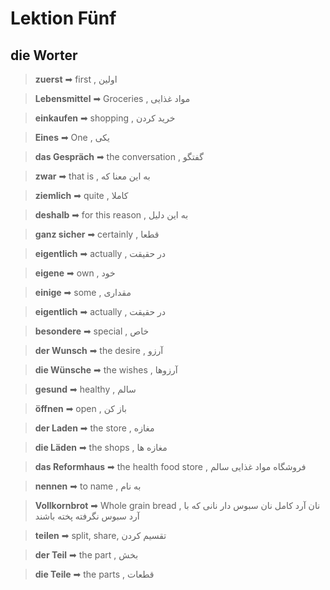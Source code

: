 # Lektion Fünf

## die Worter

> **zuerst** ➡ first , اولین

> **Lebensmittel** ➡ Groceries , مواد غذایی

> **einkaufen** ➡ shopping , خريد كردن

> **Eines** ➡ One , یکی

> **das Gespräch** ➡ the conversation , گفتگو

> **zwar** ➡ that is , به این معنا که

> **ziemlich** ➡ quite , کاملا

> **deshalb** ➡ for this reason , به این دلیل

> **ganz sicher** ➡ certainly , قطعا

> **eigentlich** ➡ actually , در حقیقت

> **eigene** ➡ own , خود

> **einige** ➡ some , مقداری

> **eigentlich** ➡ actually , در حقیقت

> **besondere** ➡ special , خاص

> **der Wunsch** ➡ the desire , آرزو

> **die Wünsche** ➡ the wishes , آرزوها

> **gesund** ➡ healthy , سالم

> **öffnen** ➡ open , باز کن

> **der Laden** ➡ the store , مغازه

> **die Läden** ➡ the shops , مغازه ها

> **das Reformhaus** ➡ the health food store , فروشگاه مواد غذایی سالم

> **nennen** ➡ to name , به نام

> **Vollkornbrot** ➡ Whole grain bread , نان آرد کامل نان سبوس دار نانی که با آرد سبوس نگرفته پخته باشند

> **teilen** ➡ split, share, تقسیم کردن

> **der Teil** ➡ the part , بخش

> **die Teile** ➡ the parts , قطعات
